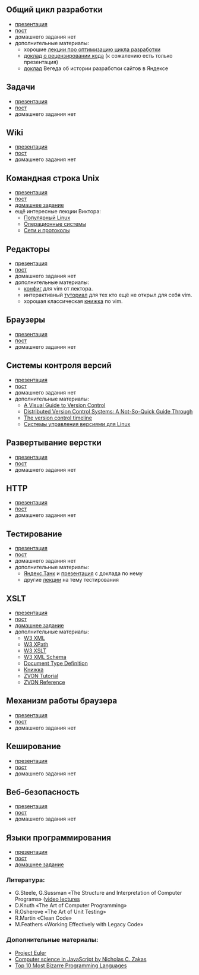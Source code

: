 ## Общий цикл разработки

- [презентация](https://mail.yandex.ru/disk/public/?hash=3E4PqeHPx7JmPNOUQ1L8gVharwDcdQTOVeK20XaLs8s%3D)
- [пост](http://clubs.ya.ru/4611686018427468886/replies.xml?item_no=35)
- домашнего задания нет
- дополнительные материалы:
  - хорошие [лекции про оптимизацию цикла разработки](http://events.yandex.ru/themes/pm/)
  - [доклад о рецензировании кода](http://download.yandex.ru/company/experience/subbotnik/minsk_bilonenko.pdf) (к сожалению есть только презентация)
  - [доклад](http://events.yandex.ru/talks/27/) Вегеда об истории разработки сайтов в Яндексе

## Задачи

- [презентация](https://mail.yandex.ru/disk/public/?hash=3E4PqeHPx7JmPNOUQ1L8gVharwDcdQTOVeK20XaLs8s%3D)
- [пост](http://clubs.ya.ru/4611686018427468886/replies.xml?item_no=37)
- домашнего задания нет

## Wiki

- [презентация](https://mail.yandex.ru/disk/public/?hash=9xDHGCQei5g%2BsadmRN2JE4b2GxAy74vnL02uSKgPTxs%3D)
- [пост](http://clubs.ya.ru/4611686018427468886/replies.xml?item_no=40)
- домашнего задания нет

## Командная строка Unix

- [презентация](https://mail.yandex.ru/disk/public/?hash=pcx9FvQ88XZe3XA6k%2BwNI1P8A6jWU7CYbsHJZ7vsF%2B4%3D)
- [пост](http://clubs.ya.ru/4611686018427468886/replies.xml?item_no=116)
- [домашнее задание](https://github.com/yandex-shri/dz-unix-cli)
- ещё интересные лекции Виктора:
  - [Популярный Linux](http://events.yandex.ru/talks/105/)
  - [Операционные системы](http://events.yandex.ru/talks/94/)
  - [Сети и протоколы](http://events.yandex.ru/talks/99/)

## Редакторы

- [презентация]()
- [пост](http://clubs.ya.ru/4611686018427468886/replies.xml?item_no=118)
- домашнего задания нет
- дополнительные материалы:
  - [конфиг](https://github.com/miripiruni/vimi) для vim от лектора.
  - интерактивный [туториал](http://www.openvim.com/tutorial.html) для тех кто ещё не открыл для себя vim.
  - хорошая классическая [книжка](http://www.amazon.com/Learning-Vim-Editors-Arnold-Robbins/dp/059652983X/ref=sr_1_1?ie=UTF8&qid=1348527632&sr=8-1&keywords=vim) по vim.

## Браузеры

- [презентация](https://mail.yandex.ru/disk/public/?hash=dZHfi95Ug/IQskbgRMJjKzyydV63pn8bweDYN1NzwuI%3D)
- [пост](http://clubs.ya.ru/4611686018427468886/replies.xml?item_no=40)
- домашнего задания нет

## Системы контроля версий

- [презентация](https://mail.yandex.ru/disk/public/?hash=22DBEyhXH2P8jrMlMX9FrgUtro%2BcdAQ1f/LDowARkeA%3D)
- [пост](http://clubs.ya.ru/4611686018427468886/replies.xml?item_no=173)
- домашнего задания нет
- дополнительные материалы:
  - [A Visual Guide to Version Control](http://betterexplained.com/articles/a-visual-guide-to-version-control/)
  - [Distributed Version Control Systems: A Not-So-Quick Guide Through](http://lib.custis.ru/Distributed_Version_Control_Systems:_A_Not-So-Quick_Guide_Through)
  - [The version control timeline](http://codicesoftware.blogspot.com/2010/11/version-control-timeline.html)
  - [Системы управления версиями для Linux](http://www.ibm.com/developerworks/ru/library/l-vercon/index.html?S_TACT=105AGX99&S_CMP=GR01)

## Развертывание верстки

- [презентация](http://yadi.sk/d/N4FYrhS3qTSI)
- [пост](http://clubs.ya.ru/4611686018427468886/replies.xml?item_no=261)
- домашнего задания нет

## HTTP

- [презентация](https://mail.yandex.ru/disk/public/?hash=4EUkp2Y9uz8XYrtmuUSuwEwyWU/pKGWwc/DQGZ6SONc%3D)
- [пост](http://clubs.ya.ru/4611686018427468886/replies.xml?item_no=262)
- домашнего задания нет

## Тестирование

- [презентация](https://mail.yandex.ru/disk/public/?hash=acLLTd2yeMUnksjvsfA8hm9PPd0HTSQtifesF7SDiDg%3D)
- [пост](http://clubs.ya.ru/4611686018427468886/replies.xml?item_no=260)
- домашнего задания нет
- дополнительные материалы:
  - [Яндекс.Танк](https://github.com/yandex-load/yandex-tank) и [презентация](http://download.yandex.ru/company/experience/subbotnik/msk_pisarenko.pdf) с доклада по нему
  - другие [лекции](http://events.yandex.ru/themes/testing/) на тему тестирования

## XSLT

- [презентация](https://mail.yandex.ru/disk/public/?hash=wBZql3W4xemiTkBmHIsmHtQjMG7fJ/uJf5YGpCAN4nM%3D)
- [пост](http://clubs.ya.ru/4611686018427468886/replies.xml?item_no=404)
- [домашнее задание](https://github.com/yandex-shri/dz-xslt)
- дополнительные материалы:
  - [W3 XML](http://www.w3.org/TR/xml/)
  - [W3 XPath](http://www.w3.org/TR/xpath/)
  - [W3 XSLT](http://www.w3.org/TR/xslt/)
  - [W3 XML Schema](http://www.w3.org/XML/Schema)
  - [Document Type Definition](http://ru.wikipedia.org/wiki/DTD)
  - [Книжка](http://www.amazon.com/dp/0764543814/?tag=stackoverfl08-20)
  - [ZVON Tutorial](http://zvon.org/xxl/XSLTutorial/Output/contents.html)
  - [ZVON Reference](http://zvon.org/xxl/XSLTreference/Output/)

## Механизм работы браузера

- [презентация](http://yadi.sk/d/wo1LfOGatbOM)
- [пост](http://clubs.ya.ru/4611686018427468886/replies.xml?item_no=492)
- домашнего задания нет

## Кеширование

- [презентация](http://yadi.sk/d/EEEp53YstbNo)
- [пост](http://clubs.ya.ru/4611686018427468886/replies.xml?item_no=493)
- домашнего задания нет

## Веб-безопасность

- [презентация](http://yadi.sk/d/bo1OpD2Av3vC)
- [пост](http://clubs.ya.ru/4611686018427468886/replies.xml?item_no=548)
- домашнего задания нет

## Языки программирования

- [презентация](http://yadi.sk/d/LRpqvLuIv4UI)
- [пост](http://clubs.ya.ru/4611686018427468886/replies.xml?item_no=549)
- [домашнее задание](https://github.com/yandex-shri/dz-programming-languages)

### Литература:

* G.Steele, G.Sussman «The Structure and Interpretation of Computer Programs» ([video lectures]((http://ocw.mit.edu/courses/electrical-engineering-and-computer-science/6-001-structure-and-interpretation-of-computer-programs-spring-2005/video-lectures/))
* D.Knuth «The Art of Computer Programming»
* R.Osherove «The Art of Unit Testing»
* R.Martin «Clean Code»
* M.Feathers «Working Effectively with Legacy Code»

### Дополнительные материалы:

* [Project Euler](http://projecteuler.net/)
* [Computer science in JavaScript by Nicholas C. Zakas](https://github.com/nzakas/computer-science-in-javascript)
* [Top 10 Most Bizarre Programming Languages](http://net.tutsplus.com/articles/top-10-most-bizarre-programming-languages/)

